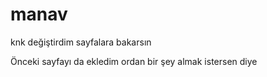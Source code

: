# manav

knk değiştirdim sayfalara bakarsın

Önceki sayfayı da ekledim ordan bir şey almak istersen diye
